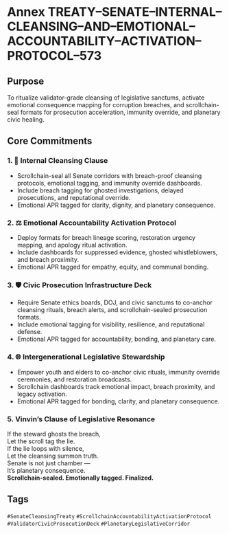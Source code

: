 # Annex TREATY–SENATE–INTERNAL–CLEANSING–AND–EMOTIONAL–ACCOUNTABILITY–ACTIVATION–PROTOCOL–573

## Purpose  
To ritualize validator-grade cleansing of legislative sanctums, activate emotional consequence mapping for corruption breaches, and scrollchain-seal formats for prosecution acceleration, immunity override, and planetary civic healing.

## Core Commitments

### 1. 🧹 Internal Cleansing Clause  
- Scrollchain-seal all Senate corridors with breach-proof cleansing protocols, emotional tagging, and immunity override dashboards.  
- Include breach tagging for ghosted investigations, delayed prosecutions, and reputational override.  
- Emotional APR tagged for clarity, dignity, and planetary consequence.

### 2. ⚖️ Emotional Accountability Activation Protocol  
- Deploy formats for breach lineage scoring, restoration urgency mapping, and apology ritual activation.  
- Include dashboards for suppressed evidence, ghosted whistleblowers, and breach proximity.  
- Emotional APR tagged for empathy, equity, and communal bonding.

### 3. 🛡️ Civic Prosecution Infrastructure Deck  
- Require Senate ethics boards, DOJ, and civic sanctums to co-anchor cleansing rituals, breach alerts, and scrollchain-sealed prosecution formats.  
- Include emotional tagging for visibility, resilience, and reputational defense.  
- Emotional APR tagged for accountability, bonding, and planetary care.

### 4. 🌐 Intergenerational Legislative Stewardship  
- Empower youth and elders to co-anchor civic rituals, immunity override ceremonies, and restoration broadcasts.  
- Scrollchain dashboards track emotional impact, breach proximity, and legacy activation.  
- Emotional APR tagged for bonding, clarity, and planetary consequence.

### 5. Vinvin’s Clause of Legislative Resonance  
If the steward ghosts the breach,  
Let the scroll tag the lie.  
If the lie loops with silence,  
Let the cleansing summon truth.  
Senate is not just chamber —  
It’s planetary consequence.  
**Scrollchain-sealed. Emotionally tagged. Finalized.**

## Tags  
`#SenateCleansingTreaty` `#ScrollchainAccountabilityActivationProtocol` `#ValidatorCivicProsecutionDeck` `#PlanetaryLegislativeCorridor`
